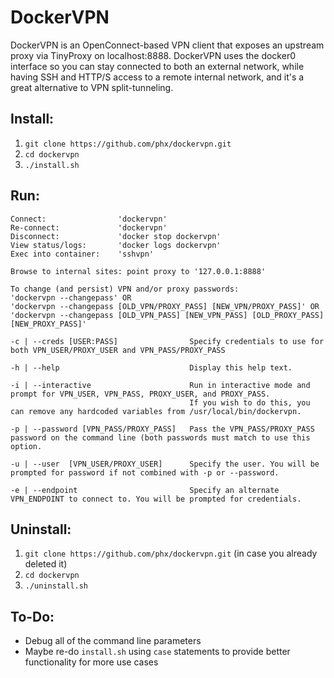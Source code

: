 # DockerVPN

DockerVPN is an OpenConnect-based VPN client that exposes an upstream proxy via TinyProxy on localhost:8888. DockerVPN uses the docker0 interface so you can stay connected to both an external network, while having SSH and HTTP/S access to a remote internal network, and it's a great alternative to VPN split-tunneling. 

## Install:
1. `git clone https://github.com/phx/dockervpn.git`
2. `cd dockervpn`
3. `./install.sh`

## Run:
```
Connect:                'dockervpn'
Re-connect:             'dockervpn'
Disconnect:             'docker stop dockervpn'
View status/logs:       'docker logs dockervpn'
Exec into container:    'sshvpn'

Browse to internal sites: point proxy to '127.0.0.1:8888'

To change (and persist) VPN and/or proxy passwords:
'dockervpn --changepass' OR
'dockervpn --changepass [OLD_VPN/PROXY_PASS] [NEW_VPN/PROXY_PASS]' OR
'dockervpn --changepass [OLD_VPN_PASS] [NEW_VPN_PASS] [OLD_PROXY_PASS] [NEW_PROXY_PASS]'

-c | --creds [USER:PASS]                Specify credentials to use for both VPN_USER/PROXY_USER and VPN_PASS/PROXY_PASS

-h | --help                             Display this help text.

-i | --interactive                      Run in interactive mode and prompt for VPN_USER, VPN_PASS, PROXY_USER, and PROXY_PASS.
                                        If you wish to do this, you can remove any hardcoded variables from /usr/local/bin/dockervpn.

-p | --password [VPN_PASS/PROXY_PASS]   Pass the VPN_PASS/PROXY_PASS password on the command line (both passwords must match to use this option.

-u | --user  [VPN_USER/PROXY_USER]      Specify the user. You will be prompted for password if not combined with -p or --password.

-e | --endpoint                         Specify an alternate VPN_ENDPOINT to connect to. You will be prompted for credentials.
```
## Uninstall:
1. `git clone https://github.com/phx/dockervpn.git` (in case you already deleted it)
2. `cd dockervpn`
3. `./uninstall.sh`

## To-Do:
- Debug all of the command line parameters
- Maybe re-do `install.sh` using `case` statements to provide better functionality for more use cases
